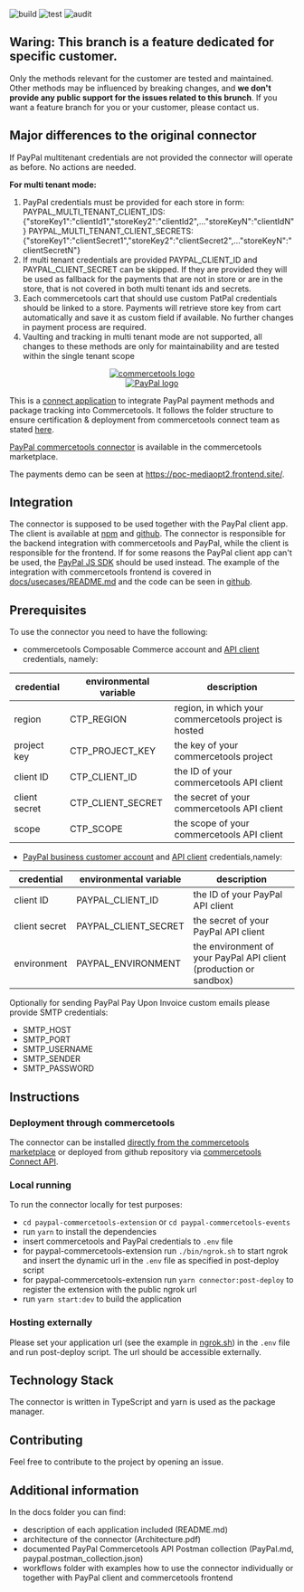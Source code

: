![build](https://github.com/mediaopt/paypal-commercetools-connector/actions/workflows/build.yml/badge.svg)
![test](https://github.com/mediaopt/paypal-commercetools-connector/actions/workflows/test.yml/badge.svg)
![audit](https://github.com/mediaopt/paypal-commercetools-connector/actions/workflows/audit.yml/badge.svg)

## Waring: This branch is a feature dedicated for specific customer.

Only the methods relevant for the customer are tested and maintained. Other methods may be influenced by breaking changes, and **we don't provide any public support for the issues related to this brunch**.
If you want a feature branch for you or your customer, please contact us.

## Major differences to the original connector

If PayPal multitenant credentials are not provided the connector will operate as before. No actions are needed.

**For multi tenant mode:**

1. PayPal credentials must be provided for each store in form:
   PAYPAL_MULTI_TENANT_CLIENT_IDS:{"storeKey1":"clientId1","storeKey2":"clientId2",..."storeKeyN":"clientIdN"}
   PAYPAL_MULTI_TENANT_CLIENT_SECRETS:{"storeKey1":"clientSecret1","storeKey2":"clientSecret2",..."storeKeyN":"clientSecretN"}
2. If multi tenant credentials are provided PAYPAL_CLIENT_ID and PAYPAL_CLIENT_SECRET can be skipped. If they are provided they will be used as fallback for the payments that are not in store or are in the store, that is not covered in both multi tenant ids and secrets.
3. Each commercetools cart that should use custom PatPal credentials should be linked to a store. Payments will retrieve store key from cart automatically and save it as custom field if available. No further changes in payment process are required.
4. Vaulting and tracking in multi tenant mode are not supported, all changes to these methods are only for maintainability and are tested within the single tenant scope

<p style="text-align: center">
  <a href="https://commercetools.com/">
    <img alt="commercetools logo" src="https://unpkg.com/@commercetools-frontend/assets/logos/commercetools_primary-logo_horizontal_RGB.png">
  </a><br/>
    <a href="https://www.paypal.com/de/business/accept-payments">
    <img alt="PayPal logo" src="https://www.paypalobjects.com/webstatic/de_DE/i/de-pp-logo-200px.png">
  </a><br>
</p>

This is a [connect application](https://marketplace.commercetools.com/) to integrate PayPal payment methods and package tracking into Commercetools. It follows the folder structure to ensure certification & deployment from commercetools connect team as stated [here](https://github.com/commercetools/connect-application-kit#readme).

[PayPal commercetools connector](https://marketplace.commercetools.com/integration/paypal) is available in the commercetools marketplace.

The payments demo can be seen at https://poc-mediaopt2.frontend.site/.

## Integration

The connector is supposed to be used together with the PayPal client app. The client is available at [npm](https://www.npmjs.com/package/paypal-commercetools-client) and [github](https://github.com/mediaopt/paypal-commercetools-client). The connector is responsible for the backend integration with commercetools and PayPal, while the client is responsible for the frontend. If for some reasons the PayPal client app can't be used, the [PayPal JS SDK](https://developer.paypal.com/sdk/js/) should be used instead. The example of the integration with commercetools frontend is covered in [docs/usecases/README.md](docs/workflows/README.md) and the code can be seen in [github](https://github.com/mediaopt/paypal-commercetools-cofe-integration).

## Prerequisites

To use the connector you need to have the following:

- commercetools Composable Commerce account and [API client](https://docs.commercetools.com/api/projects/api-clients#apiclient) credentials, namely:

| credential    | environmental variable | description                                           |
| ------------- | ---------------------- | ----------------------------------------------------- |
| region        | CTP_REGION             | region, in which your commercetools project is hosted |
| project key   | CTP_PROJECT_KEY        | the key of your commercetools project                 |
| client ID     | CTP_CLIENT_ID          | the ID of your commercetools API client               |
| client secret | CTP_CLIENT_SECRET      | the secret of your commercetools API client           |
| scope         | CTP_SCOPE              | the scope of your commercetools API client            |

- [PayPal business customer account](https://www.paypal.com/de/business/getting-started) and [API client](https://developer.paypal.com/api/rest/#link-getclientidandclientsecret) credentials,namely:

| credential    | environmental variable | description                                                       |
| ------------- | ---------------------- | ----------------------------------------------------------------- |
| client ID     | PAYPAL_CLIENT_ID       | the ID of your PayPal API client                                  |
| client secret | PAYPAL_CLIENT_SECRET   | the secret of your PayPal API client                              |
| environment   | PAYPAL_ENVIRONMENT     | the environment of your PayPal API client (production or sandbox) |

Optionally for sending PayPal Pay Upon Invoice custom emails please provide SMTP credentials:

- SMTP_HOST
- SMTP_PORT
- SMTP_USERNAME
- SMTP_SENDER
- SMTP_PASSWORD

## Instructions

### Deployment through commercetools

The connector can be installed [directly from the commercetools marketplace](https://docs.commercetools.com/merchant-center/connect) or deployed from github repository via [commercetools Connect API](https://docs.commercetools.com/connect/).

### Local running

To run the connector locally for test purposes:

- `cd paypal-commercetools-extension` or `cd paypal-commercetools-events`
- run `yarn` to install the dependencies
- insert commercetools and PayPal credentials to `.env` file
- for paypal-commercetools-extension run `./bin/ngrok.sh` to start ngrok and insert the dynamic url in the `.env` file as specified in post-deploy script
- for paypal-commercetools-extension run `yarn connector:post-deploy` to register the extension with the public ngrok url
- run `yarn start:dev` to build the application

### Hosting externally

Please set your application url (see the example in [ngrok.sh](./paypal-commercetools-extension/bin/ngrok.sh)) in the `.env` file and run post-deploy script. The url should be accessible externally.

## Technology Stack

The connector is written in TypeScript and yarn is used as the package manager.

## Contributing

Feel free to contribute to the project by opening an issue.

## Additional information

In the docs folder you can find:

- description of each application included (README.md)
- architecture of the connector (Architecture.pdf)
- documented PayPal Commercetools API Postman collection (PayPal.md, paypal.postman_collection.json)
- workflows folder with examples how to use the connector individually or together with PayPal client and commercetools frontend
